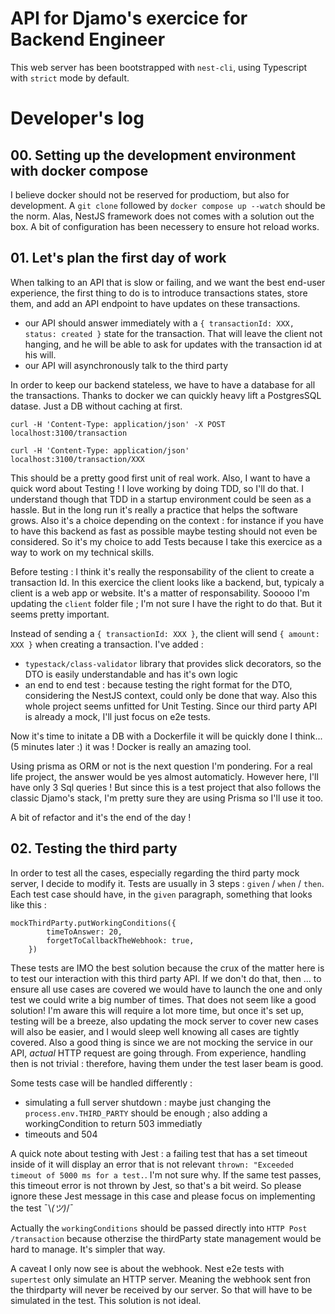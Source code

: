 # API for Djamo's exercice for Backend Engineer

This web server has been bootstrapped with `nest-cli`, using Typescript with `strict` mode by default.

# Developer's log

## 00. Setting up the development environment with docker compose

I believe docker should not be reserved for productiom, but also for development. A `git clone` followed by `docker compose up --watch` should be the norm. Alas, NestJS framework does not comes with a solution out the box. A bit of configuration has been necessery to ensure hot reload works.

## 01. Let's plan the first day of work

When talking to an API that is slow or failing, and we want the best end-user experience, the first thing to do is to introduce transactions states, store them, and add an API endpoint to have updates on these transactions.

 - our API should answer immediately with a `{ transactionId: XXX, status: created }` state for the transaction. That will leave the client not hanging, and he will be able to ask for updates with the transaction id at his will.
 - our API will asynchronously talk to the third party

In order to keep our backend stateless, we have to have a database for all the transactions. Thanks to docker we can quickly heavy lift a PostgresSQL datase. Just a DB without caching at first.

```
curl -H 'Content-Type: application/json' -X POST localhost:3100/transaction

curl -H 'Content-Type: application/json' localhost:3100/transaction/XXX
```

This should be a pretty good first unit of real work. Also, I want to have a quick word about Testing ! I love working by doing TDD, so I'll do that. I understand though that TDD in a startup environment could be seen as a hassle. But in the long run it's really a practice that helps the software grows. Also it's a choice depending on the context : for instance if you have to have this backend as fast as possible maybe testing should not even be considered. So it's my choice to add Tests because I take this exercice as a way to work on my technical skills.

Before testing : I think it's really the responsability of the client to create a transaction Id. In this exercice the client looks like a backend, but, typicaly a  client is a web app or website. It's a matter of responsability. Sooooo I'm updating the `client` folder file ; I'm not sure I have the right to do that. But it seems pretty important. 

Instead of sending a `{ transactionId: XXX }`, the client will send `{ amount: XXX }` when creating a transaction. I've added :
 - `typestack/class-validator` library that provides slick decorators, so the DTO is easily understandable and has it's own logic
 - an end to end test : because testing the right format for the DTO, considering the NestJS context, could only be done that way. Also this whole project seems unfitted for Unit Testing. Since our third party API is already a mock, I'll just focus on e2e tests.

Now it's time to initate a DB with a Dockerfile it will be quickly done I think... (5 minutes later :) it was ! Docker is really an amazing tool.

Using prisma as ORM or not is the next question I'm pondering. For a real life project, the answer would be yes almost automaticly. However here, I'll have only 3 Sql queries ! But since this is a test project that also follows the classic Djamo's stack, I'm pretty sure they are using Prisma so I'll use it too.

A bit of refactor and it's the end of the day !

## 02. Testing the third party

In order to test all the cases, especially regarding the third party mock server, I decide to modify it. Tests are usually in 3 steps : `given` / `when` / `then`. Each test case should have, in the `given` paragraph, something that looks like this :

```
mockThirdParty.putWorkingConditions({
        timeToAnswer: 20,
        forgetToCallbackTheWebhook: true,
    })
```

These tests are IMO the best solution because the crux of the matter here is to test our interaction with this third party API. If we don't do that, then ... to ensure all use cases are covered we would have to launch the one and only test we could write a big number of times. That does not seem like a good solution! I'm aware this will require a lot more time, but once it's set up, testing will be a breeze, also updating the mock server to cover new cases will also be easier, and I would sleep well knowing all cases are tightly covered. Also a good thing is since we are not mocking the service in our API, *actual* HTTP request are going through. From experience, handling then is not trivial : therefore, having them under the test laser beam is good.

Some tests case will be handled differently :
  - simulating a full server shutdown : maybe just changing the `process.env.THIRD_PARTY` should be enough ; also adding a workingCondition to return 503 immediatly
  - timeouts and 504

A quick note about testing with Jest : a failing test that has a set timeout inside of it will display an error that is not relevant `thrown: "Exceeded timeout of 5000 ms for a test.`. I'm not sure why. If the same test passes, this timeout error is not thrown by Jest, so that's a bit weird. So please ignore these Jest message in this case and please focus on implementing the test ¯\\_(ツ)_/¯

Actually the `workingConditions` should be passed directly into `HTTP Post /transaction` because otherzise the thirdParty state management would be hard to manage. It's simpler that way.

A caveat I only now see is about the webhook. Nest e2e tests with `supertest` only simulate an HTTP server. Meaning the webhook sent fron the thirdparty will never be received by our server. So that will have to be simulated in the test. This solution is not ideal.
